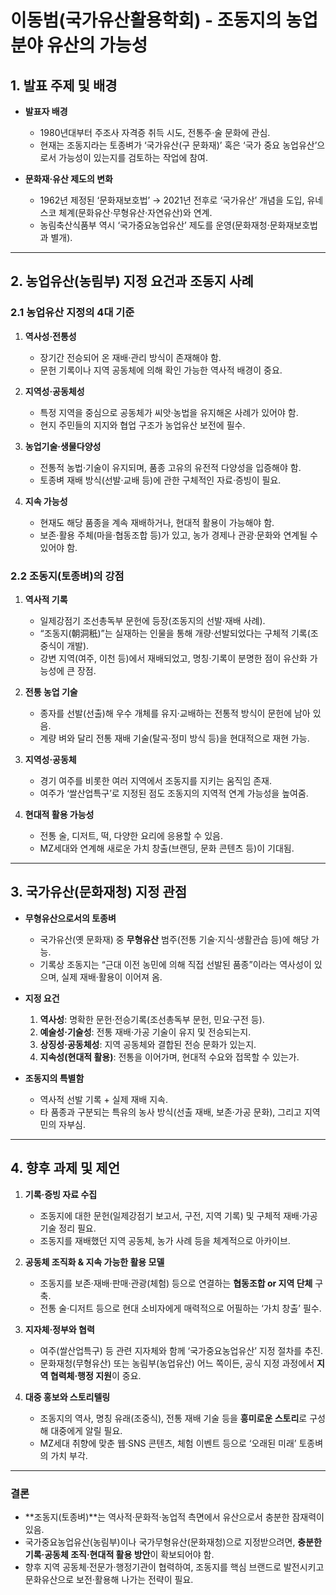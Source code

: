 # 이동범(국가유산활용학회) - 조동지의 농업분야 유산의 가능성

## 1. 발표 주제 및 배경

- **발표자 배경**  
  - 1980년대부터 주조사 자격증 취득 시도, 전통주·술 문화에 관심.  
  - 현재는 조동지라는 토종벼가 ‘국가유산(구 문화재)’ 혹은 ‘국가 중요 농업유산’으로서 가능성이 있는지를 검토하는 작업에 참여.

- **문화재·유산 제도의 변화**  
  - 1962년 제정된 ‘문화재보호법’ → 2021년 전후로 ‘국가유산’ 개념을 도입, 유네스코 체계(문화유산·무형유산·자연유산)와 연계.  
  - 농림축산식품부 역시 ‘국가중요농업유산’ 제도를 운영(문화재청·문화재보호법과 별개).  

---

## 2. 농업유산(농림부) 지정 요건과 조동지 사례

### 2.1 농업유산 지정의 4대 기준

1. **역사성·전통성**  
   - 장기간 전승되어 온 재배·관리 방식이 존재해야 함.  
   - 문헌 기록이나 지역 공동체에 의해 확인 가능한 역사적 배경이 중요.

2. **지역성·공동체성**  
   - 특정 지역을 중심으로 공동체가 씨앗·농법을 유지해온 사례가 있어야 함.  
   - 현지 주민들의 지지와 협업 구조가 농업유산 보전에 필수.

3. **농업기술·생물다양성**  
   - 전통적 농법·기술이 유지되며, 품종 고유의 유전적 다양성을 입증해야 함.  
   - 토종벼 재배 방식(선발·교배 등)에 관한 구체적인 자료·증빙이 필요.

4. **지속 가능성**  
   - 현재도 해당 품종을 계속 재배하거나, 현대적 활용이 가능해야 함.  
   - 보존·활용 주체(마을·협동조합 등)가 있고, 농가 경제나 관광·문화와 연계될 수 있어야 함.

### 2.2 조동지(토종벼)의 강점

1. **역사적 기록**  
   - 일제강점기 조선총독부 문헌에 등장(조동지의 선발·재배 사례).  
   - “조동지(朝洞秖)”는 실재하는 인물을 통해 개량·선발되었다는 구체적 기록(조중식이 개발).  
   - 강변 지역(여주, 이천 등)에서 재배되었고, 명칭·기록이 분명한 점이 유산화 가능성에 큰 장점.

2. **전통 농업 기술**  
   - 종자를 선발(선출)해 우수 개체를 유지·교배하는 전통적 방식이 문헌에 남아 있음.  
   - 계량 벼와 달리 전통 재배 기술(탈곡·정미 방식 등)을 현대적으로 재현 가능.

3. **지역성·공동체**  
   - 경기 여주를 비롯한 여러 지역에서 조동지를 지키는 움직임 존재.  
   - 여주가 ‘쌀산업특구’로 지정된 점도 조동지의 지역적 연계 가능성을 높여줌.

4. **현대적 활용 가능성**  
   - 전통 술, 디저트, 떡, 다양한 요리에 응용할 수 있음.  
   - MZ세대와 연계해 새로운 가치 창출(브랜딩, 문화 콘텐츠 등)이 기대됨.

---

## 3. 국가유산(문화재청) 지정 관점

- **무형유산으로서의 토종벼**  
  - 국가유산(옛 문화재) 중 **무형유산** 범주(전통 기술·지식·생활관습 등)에 해당 가능.  
  - 기록상 조동지는 “근대 이전 농민에 의해 직접 선발된 품종”이라는 역사성이 있으며, 실제 재배·활용이 이어져 옴.

- **지정 요건**  
  1. **역사성**: 명확한 문헌·전승기록(조선총독부 문헌, 민요·구전 등).  
  2. **예술성·기술성**: 전통 재배·가공 기술이 유지 및 전승되는지.  
  3. **상징성·공동체성**: 지역 공동체와 결합된 전승 문화가 있는지.  
  4. **지속성(현대적 활용)**: 전통을 이어가며, 현대적 수요와 접목할 수 있는가.

- **조동지의 특별함**  
  - 역사적 선발 기록 + 실제 재배 지속.  
  - 타 품종과 구분되는 특유의 농사 방식(선출 재배, 보존·가공 문화), 그리고 지역민의 자부심.

---

## 4. 향후 과제 및 제언

1. **기록·증빙 자료 수집**  
   - 조동지에 대한 문헌(일제강점기 보고서, 구전, 지역 기록) 및 구체적 재배·가공 기술 정리 필요.  
   - 조동지를 재배했던 지역 공동체, 농가 사례 등을 체계적으로 아카이브.

2. **공동체 조직화 & 지속 가능한 활용 모델**  
   - 조동지를 보존·재배·판매·관광(체험) 등으로 연결하는 **협동조합 or 지역 단체** 구축.  
   - 전통 술·디저트 등으로 현대 소비자에게 매력적으로 어필하는 ‘가치 창출’ 필수.

3. **지자체·정부와 협력**  
   - 여주(쌀산업특구) 등 관련 지자체와 함께 ‘국가중요농업유산’ 지정 절차를 추진.  
   - 문화재청(무형유산) 또는 농림부(농업유산) 어느 쪽이든, 공식 지정 과정에서 **지역 협력체·행정 지원**이 중요.

4. **대중 홍보와 스토리텔링**  
   - 조동지의 역사, 명칭 유래(조중식), 전통 재배 기술 등을 **흥미로운 스토리**로 구성해 대중에게 알릴 필요.  
   - MZ세대 취향에 맞춘 웹·SNS 콘텐츠, 체험 이벤트 등으로 ‘오래된 미래’ 토종벼의 가치 부각.

---

### 결론

- **조동지(토종벼)**는 역사적·문화적·농업적 측면에서 유산으로서 충분한 잠재력이 있음.  
- 국가중요농업유산(농림부)이나 국가무형유산(문화재청)으로 지정받으려면, **충분한 기록·공동체 조직·현대적 활용 방안**이 확보되어야 함.  
- 향후 지역 공동체·전문가·행정기관이 협력하여, 조동지를 핵심 브랜드로 발전시키고 문화유산으로 보전·활용해 나가는 전략이 필요.
